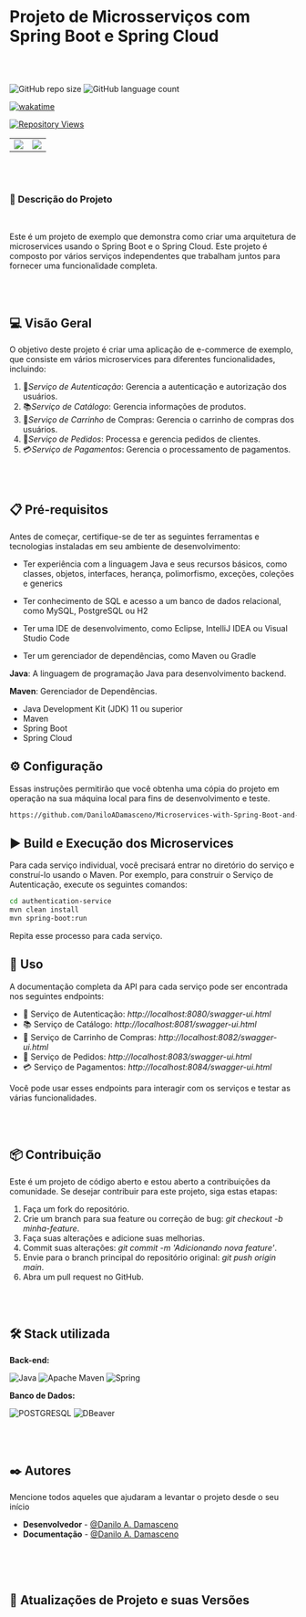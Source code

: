 # Projeto de Microsserviços com Spring Boot e Spring Cloud

</hr>
</br>
</br>

![GitHub repo size](https://img.shields.io/github/repo-size/DaniloADamasceno/Microservices-with-Spring-Boot-and-Spring-Cloud?style=for-the-badge)
![GitHub language count](https://img.shields.io/github/languages/count/DaniloADamasceno/Microservices-with-Spring-Boot-and-Spring-Cloud?style=for-the-badge)

[![wakatime](https://wakatime.com/badge/user/e7f2e494-878d-4290-9a2b-cc473da48b8a/project/c5f83fb7-a6a8-4f62-a902-37a3662317ad.svg)](https://wakatime.com/badge/user/e7f2e494-878d-4290-9a2b-cc473da48b8a/project/c5f83fb7-a6a8-4f62-a902-37a3662317ad)

[![Repository Views](https://komarev.com/ghpvc/?username=DaniloADamascenoMicroservices&label=Views&color=brightgreen)](https://github.com/DaniloADamasceno/Microservices-with-Spring-Boot-and-Spring-Cloud)

<!-- Imagem da Tela inicial do Aplicativo -->


<div align="center">
<table>
  <tr>
   
<td valign="top">
 <img src="https://github.com/DaniloADamasceno/Image-Bank/assets/71226047/5b35e6f9-230a-490c-856e-78c146e8f484">
</td>

<td valign="top">
 <img src="https://github.com/DaniloADamasceno/Image-Bank/assets/71226047/07c4df6a-e07f-43cf-92c5-942b18b5a0ea">
</td>

  </tr>
</table>
 </div>
  
</br>
</br>

### 📃 Descrição do Projeto

</br>

Este é um projeto de exemplo que demonstra como criar uma arquitetura de microservices usando o Spring Boot e o Spring Cloud. 
Este projeto é composto por vários serviços independentes que trabalham juntos para fornecer uma funcionalidade completa.

</br> 
</br>

## 💻 Visão Geral

O objetivo deste projeto é criar uma aplicação de e-commerce de exemplo, que consiste em vários microservices para diferentes funcionalidades, incluindo:

1. 🔐*Serviço de Autenticação*: Gerencia a autenticação e autorização dos usuários.
2. 📚*Serviço de Catálogo*: Gerencia informações de produtos.
3. 🚗*Serviço de Carrinho* de Compras: Gerencia o carrinho de compras dos usuários.
4. 📝*Serviço de Pedidos*: Processa e gerencia pedidos de clientes.
5. 💳*Serviço de Pagamentos*: Gerencia o processamento de pagamentos.

</br>
</br>

## 📋 Pré-requisitos

Antes de começar, certifique-se de ter as seguintes ferramentas e tecnologias instaladas em seu ambiente de desenvolvimento:

- Ter experiência com a linguagem Java e seus recursos básicos, como classes, objetos, interfaces, herança, polimorfismo, exceções, coleções e generics

- Ter conhecimento de SQL e acesso a um banco de dados relacional, como MySQL, PostgreSQL ou H2

- Ter uma IDE de desenvolvimento, como Eclipse, IntelliJ IDEA ou Visual Studio Code

- Ter um gerenciador de dependências, como Maven ou Gradle

**Java**: A linguagem de programação Java para desenvolvimento backend.

**Maven**: Gerenciador de Dependências.

- Java Development Kit (JDK) 11 ou superior
- Maven
- Spring Boot
- Spring Cloud

## ⚙️ Configuração

Essas instruções permitirão que você obtenha uma cópia do projeto em operação na sua máquina local para fins de desenvolvimento e teste.

```bash
https://github.com/DaniloADamasceno/Microservices-with-Spring-Boot-and-Spring-Cloud
```

## ▶️ Build e Execução dos Microservices
Para cada serviço individual, você precisará entrar no diretório do serviço e construí-lo usando o Maven. Por exemplo, para construir o Serviço de Autenticação, execute os seguintes comandos:

```bash
cd authentication-service
mvn clean install
mvn spring-boot:run
```

Repita esse processo para cada serviço.

## 🔧 Uso

A documentação completa da API para cada serviço pode ser encontrada nos seguintes endpoints:

- 🔐 Serviço de Autenticação: *http://localhost:8080/swagger-ui.html*
- 📚 Serviço de Catálogo: *http://localhost:8081/swagger-ui.html*
- 🚗 Serviço de Carrinho de Compras: *http://localhost:8082/swagger-ui.html*
- 📝 Serviço de Pedidos: *http://localhost:8083/swagger-ui.html*
- 💳 Serviço de Pagamentos: *http://localhost:8084/swagger-ui.html*

Você pode usar esses endpoints para interagir com os serviços e testar as várias funcionalidades.

</br>
</br>


## 📦 Contribuição

Este é um projeto de código aberto e estou aberto a contribuições da comunidade.
Se desejar contribuir para este projeto, siga estas etapas:

1. Faça um fork do repositório.
2. Crie um branch para sua feature ou correção de bug: *git checkout -b minha-feature*.
3. Faça suas alterações e adicione suas melhorias.
4. Commit suas alterações: *git commit -m 'Adicionando nova feature'*.
5. Envie para o branch principal do repositório original: *git push origin main*.
6. Abra um pull request no GitHub.

</br>
</br>


## 🛠️ Stack utilizada


**Back-end:**

![Java](https://img.shields.io/badge/Java-ED8B00?style=for-the-badge&logo=openjdk&logoColor=white "Badge Java")
![Apache Maven](https://img.shields.io/badge/Apache%20Maven-C71A36?style=for-the-badge&logo=Apache%20Maven&logoColor=white)
![Spring](https://img.shields.io/badge/spring-%236DB33F.svg?style=for-the-badge&logo=spring&logoColor=white)

**Banco de Dados:**

![POSTGRESQL](https://img.shields.io/badge/PostgreSQL-316192?style=for-the-badge&logo=postgresql&logoColor=white)
![DBeaver](https://img.shields.io/badge/dbeaver-382923?style=for-the-badge&logo=dbeaver&logoColor=white)

</br>
</br>


## ✒️ Autores

Mencione todos aqueles que ajudaram a levantar o projeto desde o seu início

* **Desenvolvedor** -  [@Danilo A. Damasceno](https://github.com/DaniloADamasceno/)
* **Documentação** -   [@Danilo A. Damasceno](https://github.com/DaniloADamasceno/)


</br></br></br>
</hr>

## 📄 Atualizações de Projeto e suas Versões
